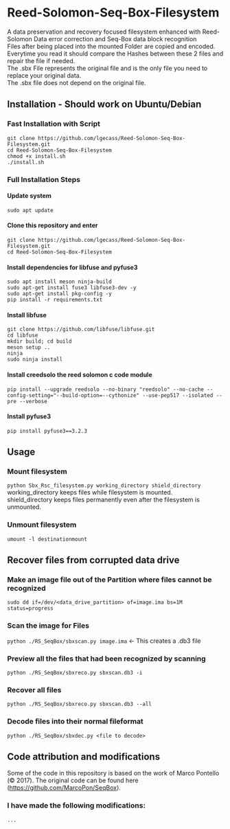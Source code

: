 # Reed-Solomon-Seq-Box-Filesystem
A data preservation and recovery focused filesystem enhanced with Reed-Solomon Data error correction and Seq-Box data block recognition <br/>
Files after being placed into the mounted Folder are copied and encoded. <br/>
Everytime you read it should compare the Hashes between these 2 files and repair the file if needed. <br/>
The .sbx File represents the original file and is the only file you need to replace your original data. <br/>
The .sbx file does not depend on the original file. <br/>

## Installation - Should work on Ubuntu/Debian
### Fast Installation with Script
`git clone https://github.com/lgecass/Reed-Solomon-Seq-Box-Filesystem.git`<br/>
`cd Reed-Solomon-Seq-Box-Filesystem`<br/>
`chmod +x install.sh`<br/>
`./install.sh`<br/>
### Full Installation Steps
#### Update system
`sudo apt update`
#### Clone this repository and enter
`git clone https://github.com/lgecass/Reed-Solomon-Seq-Box-Filesystem.git`<br/>
`cd Reed-Solomon-Seq-Box-Filesystem`<br/>
#### Install dependencies for libfuse and pyfuse3
`sudo apt install meson ninja-build`<br/>
`sudo apt-get install fuse3 libfuse3-dev -y`<br/>
`sudo apt-get install pkg-config -y`<br/>
`pip install -r requirements.txt`<br/>
#### Install libfuse
`git clone https://github.com/libfuse/libfuse.git`<br/>
`cd libfuse`<br/>
`mkdir build; cd build`<br/>
`meson setup ..`<br/>
`ninja`<br/>
`sudo ninja install`<br/>
#### Install creedsolo the reed solomon c code module
`pip install --upgrade reedsolo --no-binary "reedsolo" --no-cache --config-setting="--build-option=--cythonize" --use-pep517 --isolated --pre --verbose`<br/>
#### Install pyfuse3
`pip install pyfuse3==3.2.3`<br/>


## Usage
### Mount filesystem
`python Sbx_Rsc_filesystem.py working_directory shield_directory`
<br/>
working_directory keeps files while filesystem is mounted. 
<br/>
shield_directory keeps files permanently even after the filesystem is unmounted.
### Unmount filesystem
`umount -l destinationmount`

## Recover files from corrupted data drive
### Make an image file out of the Partition where files cannot be recognized
`sudo dd if=/dev/<data_drive_partition> of=image.ima bs=1M status=progress`
### Scan the image for Files
`python ./RS_SeqBox/sbxscan.py image.ima` <- This creates a .db3 file
### Preview all the files that had been recognized by scanning
`python ./RS_SeqBox/sbxreco.py sbxscan.db3 -i`
### Recover all files
`python ./RS_SeqBox/sbxreco.py sbxscan.db3 --all`
### Decode files into their normal fileformat
`python ./RS_SeqBox/sbxdec.py <file to decode>`
## Code attribution and modifications
Some of the code in this repository is based on the work of Marco Pontello (© 2017). The original code can be found here (https://github.com/MarcoPon/SeqBox). <br/> 
### I have made the following modifications: <br/>
`...`
